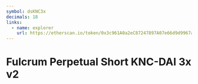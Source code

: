 ```yaml
---
symbol: dsKNC3x
decimals: 18
links:
  - name: explorer
    url: https://etherscan.io/token/0x3c961A0a2eC87247897A07e66d9d9967a317aBde
---
```


# Fulcrum Perpetual Short KNC-DAI 3x v2
